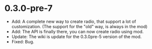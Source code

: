 # 0.3.0-pre-7
- Add: A complete new way to create radio, that support a lot of customization. (The support for the "old" way, is always in the mod)
- Add: The API is finally there, you can now create radio using mod.
- Update: The wiki is update for the 0.3.0pre-5 version of the mod.
- Fixed: Bug.